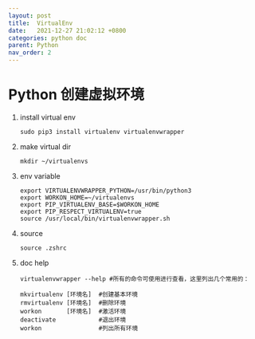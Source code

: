 ```yaml
---
layout: post
title:  VirtualEnv
date:   2021-12-27 21:02:12 +0800
categories: python doc
parent: Python
nav_order: 2
---
```


# Python 创建虚拟环境


1. install virtual env

	```shell
	sudo pip3 install virtualenv virtualenvwrapper
	````

2. make virtual dir

	```shell
	mkdir ~/virtualenvs
	```

3. env variable

	```shell
	export VIRTUALENVWRAPPER_PYTHON=/usr/bin/python3
	export WORKON_HOME=~/virtualenvs
	export PIP_VIRTUALENV_BASE=$WORKON_HOME
	export PIP_RESPECT_VIRTUALENV=true
	source /usr/local/bin/virtualenvwrapper.sh
	```

4. source
	```shell
	source .zshrc
	```

5. doc help
	```shell
	virtualenvwrapper --help #所有的命令可使用进行查看，这里列出几个常用的：

	mkvirtualenv [环境名]  #创建基本环境
	rmvirtualenv [环境名]  #删除环境
	workon       [环境名]  #激活环境
	deactivate            #退出环境
	workon                #列出所有环境
	````

<link rel="stylesheet" href="https://cdn.jsdelivr.net/npm/gitalk@1/dist/gitalk.css">
<div id="gitalk-container"></div>
<script src="https://cdn.jsdelivr.net/npm/gitalk@1/dist/gitalk.min.js"></script>
<script>
    var gitalk = new Gitalk({
    	id: window.location.pathname,
    	repo: 'jekyll-talk',
        clientID: '6528b5bfa8215216d96b',
        clientSecret: '20a12737fb1bd393d7199f799be4ff95c070f4ab',
        owner: 'simplejw',
        admin: ['simplejw'],
        proxy: 'https://record.tanyuan-solar.com/login/oauth/access_token'
    });
    gitalk.render('gitalk-container')
</script> 